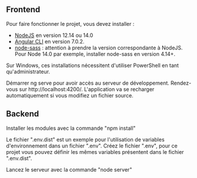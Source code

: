 ## Frontend

Pour faire fonctionner le projet, vous devez installer :
- [NodeJS](https://nodejs.org/en/download/) en version 12.14 ou 14.0 
- [Angular CLI](https://github.com/angular/angular-cli) en version 7.0.2.
- [node-sass](https://www.npmjs.com/package/node-sass) : attention à prendre la version correspondante à NodeJS. Pour Node 14.0 par exemple, installer node-sass en version 4.14+.

Sur Windows, ces installations nécessitent d'utiliser PowerShell en tant qu'administrateur.

Démarrer ng serve pour avoir accès au serveur de développement. Rendez-vous sur http://localhost:4200/. L'application va se recharger automatiquement si vous modifiez un fichier source.

## Backend

Installer les modules avec la commande "npm install"

Le fichier ".env.dist" est un exemple pour l'utilisation de variables d'environnement dans un fichier ".env".
Créez le fichier ".env", pour ce projet vous pouvez définir les mêmes variables présentent dans le fichier ".env.dist".

Lancez le serveur avec la commande "node server" 